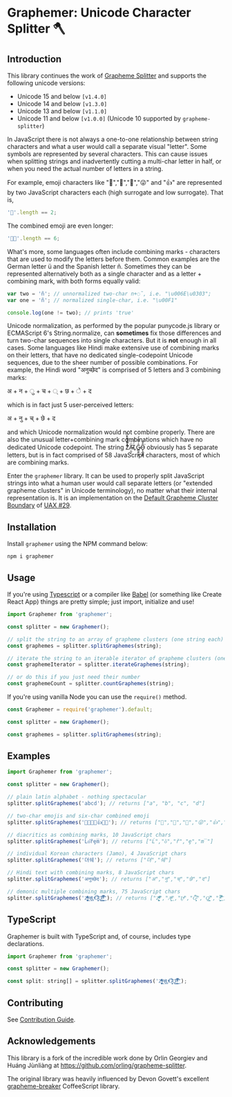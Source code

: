# Graphemer: Unicode Character Splitter 🪓

## Introduction

This library continues the work of [Grapheme Splitter](https://github.com/orling/grapheme-splitter) and supports the following unicode versions:

- Unicode 15 and below `[v1.4.0]`
- Unicode 14 and below `[v1.3.0]`
- Unicode 13 and below `[v1.1.0]`
- Unicode 11 and below `[v1.0.0]` (Unicode 10 supported by `grapheme-splitter`)

In JavaScript there is not always a one-to-one relationship between string characters and what a user would call a separate visual "letter". Some symbols are represented by several characters. This can cause issues when splitting strings and inadvertently cutting a multi-char letter in half, or when you need the actual number of letters in a string.

For example, emoji characters like "🌷","🎁","💩","😜" and "👍" are represented by two JavaScript characters each (high surrogate and low surrogate). That is,

```javascript
'🌷'.length == 2;
```

The combined emoji are even longer:

```javascript
'🏳️‍🌈'.length == 6;
```

What's more, some languages often include combining marks - characters that are used to modify the letters before them. Common examples are the German letter ü and the Spanish letter ñ. Sometimes they can be represented alternatively both as a single character and as a letter + combining mark, with both forms equally valid:

```javascript
var two = 'ñ'; // unnormalized two-char n+◌̃, i.e. "\u006E\u0303";
var one = 'ñ'; // normalized single-char, i.e. "\u00F1"

console.log(one != two); // prints 'true'
```

Unicode normalization, as performed by the popular punycode.js library or ECMAScript 6's String.normalize, can **sometimes** fix those differences and turn two-char sequences into single characters. But it is **not** enough in all cases. Some languages like Hindi make extensive use of combining marks on their letters, that have no dedicated single-codepoint Unicode sequences, due to the sheer number of possible combinations.
For example, the Hindi word "अनुच्छेद" is comprised of 5 letters and 3 combining marks:

अ + न + ु + च + ् + छ + े + द

which is in fact just 5 user-perceived letters:

अ + नु + च् + छे + द

and which Unicode normalization would not combine properly.
There are also the unusual letter+combining mark combinations which have no dedicated Unicode codepoint. The string Z͑ͫ̓ͪ̂ͫ̽͏̴̙̤̞͉͚̯̞̠͍A̴̵̜̰͔ͫ͗͢L̠ͨͧͩ͘G̴̻͈͍͔̹̑͗̎̅͛́Ǫ̵̹̻̝̳͂̌̌͘ obviously has 5 separate letters, but is in fact comprised of 58 JavaScript characters, most of which are combining marks.

Enter the `graphemer` library. It can be used to properly split JavaScript strings into what a human user would call separate letters (or "extended grapheme clusters" in Unicode terminology), no matter what their internal representation is. It is an implementation on the [Default Grapheme Cluster Boundary](http://unicode.org/reports/tr29/#Default_Grapheme_Cluster_Table) of [UAX #29](http://www.unicode.org/reports/tr29/).

## Installation

Install `graphemer` using the NPM command below:

```
npm i graphemer
```

## Usage

If you're using [Typescript](https://www.typescriptlang.org/) or a compiler like [Babel](https://babeljs.io/) (or something like Create React App) things are pretty simple; just import, initialize and use!

```javascript
import Graphemer from 'graphemer';

const splitter = new Graphemer();

// split the string to an array of grapheme clusters (one string each)
const graphemes = splitter.splitGraphemes(string);

// iterate the string to an iterable iterator of grapheme clusters (one string each)
const graphemeIterator = splitter.iterateGraphemes(string);

// or do this if you just need their number
const graphemeCount = splitter.countGraphemes(string);
```

If you're using vanilla Node you can use the `require()` method.

```javascript
const Graphemer = require('graphemer').default;

const splitter = new Graphemer();

const graphemes = splitter.splitGraphemes(string);
```

## Examples

```javascript
import Graphemer from 'graphemer';

const splitter = new Graphemer();

// plain latin alphabet - nothing spectacular
splitter.splitGraphemes('abcd'); // returns ["a", "b", "c", "d"]

// two-char emojis and six-char combined emoji
splitter.splitGraphemes('🌷🎁💩😜👍🏳️‍🌈'); // returns ["🌷","🎁","💩","😜","👍","🏳️‍🌈"]

// diacritics as combining marks, 10 JavaScript chars
splitter.splitGraphemes('Ĺo͂řȩm̅'); // returns ["Ĺ","o͂","ř","ȩ","m̅"]

// individual Korean characters (Jamo), 4 JavaScript chars
splitter.splitGraphemes('뎌쉐'); // returns ["뎌","쉐"]

// Hindi text with combining marks, 8 JavaScript chars
splitter.splitGraphemes('अनुच्छेद'); // returns ["अ","नु","च्","छे","द"]

// demonic multiple combining marks, 75 JavaScript chars
splitter.splitGraphemes('Z͑ͫ̓ͪ̂ͫ̽͏̴̙̤̞͉͚̯̞̠͍A̴̵̜̰͔ͫ͗͢L̠ͨͧͩ͘G̴̻͈͍͔̹̑͗̎̅͛́Ǫ̵̹̻̝̳͂̌̌͘!͖̬̰̙̗̿̋ͥͥ̂ͣ̐́́͜͞'); // returns ["Z͑ͫ̓ͪ̂ͫ̽͏̴̙̤̞͉͚̯̞̠͍","A̴̵̜̰͔ͫ͗͢","L̠ͨͧͩ͘","G̴̻͈͍͔̹̑͗̎̅͛́","Ǫ̵̹̻̝̳͂̌̌͘","!͖̬̰̙̗̿̋ͥͥ̂ͣ̐́́͜͞"]
```

## TypeScript

Graphemer is built with TypeScript and, of course, includes type declarations.

```javascript
import Graphemer from 'graphemer';

const splitter = new Graphemer();

const split: string[] = splitter.splitGraphemes('Z͑ͫ̓ͪ̂ͫ̽͏̴̙̤̞͉͚̯̞̠͍A̴̵̜̰͔ͫ͗͢L̠ͨͧͩ͘G̴̻͈͍͔̹̑͗̎̅͛́Ǫ̵̹̻̝̳͂̌̌͘!͖̬̰̙̗̿̋ͥͥ̂ͣ̐́́͜͞');
```

## Contributing

See [Contribution Guide](./CONTRIBUTING.md).

## Acknowledgements

This library is a fork of the incredible work done by Orlin Georgiev and Huáng Jùnliàng at <https://github.com/orling/grapheme-splitter>.

The original library was heavily influenced by Devon Govett's excellent [grapheme-breaker](https://github.com/devongovett/grapheme-breaker) CoffeeScript library.
